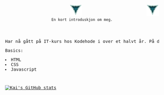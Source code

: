 <header>
     <div>
          <img src="./LOOGOO.png" alt="3 Vs logo" id="logo" width="40" height="37" >
          <img align="right" src="./LOOGOO.png" alt="3 Vs logo" id="logo" width="40" height="37" >
     </div>
     
 <div>
     <code align="center" font-size="12rem">En kort introduskjon om meg.</code>
 </div>
 </header>
 
<body>
     <pre>Har nå gått på IT-kurs hos Kodehode i over et halvt år. På denne tiden har jeg lært meg følgende:<pre>Basics:<pre><li>HTML</li><li>CSS</li><li>Javascript</li></pre><pre>
          <p dir="auto"><a target="_blank" rel="noopener noreferrer nofollow" href="https://camo.githubusercontent.com/7e942b457c09dcc53da460696ed20c350b93d301142527f7f0ac0d58e122b5ff/68747470733a2f2f6769746875622d726561646d652d73746174732e76657263656c2e6170702f6170693f757365726e616d653d6b61696d2d6230342673686f775f69636f6e733d74727565267468656d653d6461726b"><img src="https://camo.githubusercontent.com/7e942b457c09dcc53da460696ed20c350b93d301142527f7f0ac0d58e122b5ff/68747470733a2f2f6769746875622d726561646d652d73746174732e76657263656c2e6170702f6170693f757365726e616d653d6b61696d2d6230342673686f775f69636f6e733d74727565267468656d653d6461726b" alt="Kai's GitHub stats" data-canonical-src="https://github-readme-stats.vercel.app/api?username=kaim-b04&amp;show_icons=true&amp;theme=dark" style="max-width: 100%;"></a></p>
     </body>
